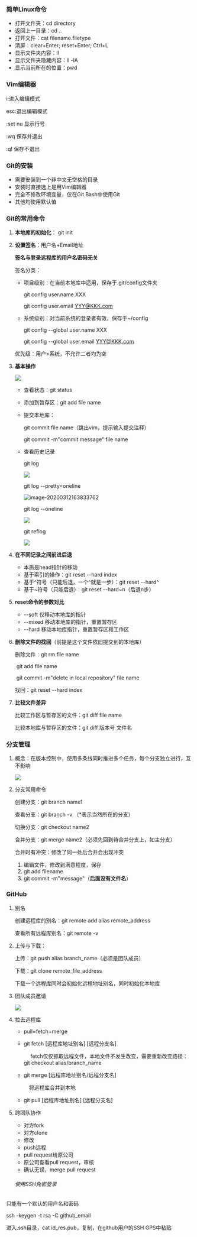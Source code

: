 ### 简单Linux命令

- 打开文件夹：cd directory
- 返回上一目录：cd ..
- 打开文件：cat filename.filetype
- 清屏：clear+Enter;  reset+Enter;  Ctrl+L
- 显示文件夹内容：ll 
- 显示文件夹隐藏内容：ll -lA
- 显示当前所在的位置：pwd

### Vim编辑器

i:进入编辑模式

esc:退出编辑模式

:set nu 显示行号

:wq 保存并退出

:q! 保存不退出

### Git的安装

* 需要安装到一个非中文无空格的目录
* 安装时直接选上是用Vim编辑器
* 完全不修改环境变量，仅在Git Bash中使用Git
* 其他均使用默认值

### Git的常用命令

1. **本地库的初始化**： git init

2. **设置签名**：用户名+Email地址

   **签名与登录远程库的用户名密码无关**

   签名分类：

   - 项目级别：在当前本地库中适用，保存于.git/config文件夹

     git config user.name XXX

     git config user.email YYY@KKK.com 

   - 系统级别：对当前系统的登录者有效，保存于~/config

     git config --global user.name XXX

     git config --global user.email YYY@KKK.com

   优先级：用户>系统，不允许二者均为空

3. **基本操作**

   ![](pic/pic1.png)

   * 查看状态：git status

   * 添加到暂存区：git add file name

   * 提交本地库：

      git commit file name（跳出vim，提示输入提交注释）

      git commit -m"commit message" file name                   

   * 查看历史记录

     git log

     ![](pic/log.png)

     git log --pretty=oneline

     ![image-20200312163833762](pic/pretty.png)

     git  log --oneline

     ![](pic/oneline.png)

     git reflog  

     ![](pic/ref.png)

4. **在不同记录之间前进后退**

   * 本质是head指针的移动
   * 基于索引的操作：git reset --hard index
   * 基于^符号（只能后退，一个^就是一步）：git reset --hard^
   * 基于~符号（只能后退）：git reset --hard~n（后退n步）

5. **reset命令的参数对比**

   * --soft 仅移动本地库的指针
   * --mixed 移动本地库的指针，重置暂存区
   * --hard 移动本地库指针，重置暂存区和工作区

6. **删除文件的找回**（前提是这个文件依旧提交到的本地库）

   删除文件：git rm file name

   ​					git add file name

   ​					git commit -m"delete in local repository" file name

   找回：git reset --hard index

7. **比较文件差异**

   比较工作区与暂存区的文件：git diff file name

   比较本地库与暂存区的文件：git diff 版本号 文件名

### 分支管理

1. 概念：在版本控制中，使用多条线同时推进多个任务，每个分支独立进行，互不影响

   ![](pic/pic2.png)

2. 分支常用命令

   创建分支：git branch name1

   查看分支：git branch -v （*表示当然所在的分支）

   切换分支：git checkout name2

   合并分支：git merge name2（必须先回到待合并分支上，如主分支）

   合并时有冲突：修改了同一处后合并会出现冲突

   1. 编辑文件，修改到满意程度，保存
   2. git add filename
   3. git commit -m"message"（**后面没有文件名**）

### GitHub

1. 别名

   创建远程库的别名：git remote add alias remote_address  

   查看所有远程库别名：git remote -v 

2. 上传与下载：

   上传：git push alias branch_name（必须是团队成员）

   下载：git clone remote_file_address

   下载一个远程库同时会初始化远程地址别名，同时初始化本地库

3. 团队成员邀请

   ![](pic/remote.png)

4. 拉去远程库

   - pull=fetch+merge

   - git fetch [远程库地址别名] [远程分支名]

     &emsp; fetch仅仅抓取远程文件，本地文件不发生改变，需要重新改变路径：git checkout alias/branch_name

   - git merge [远程库地址别名/远程分支名]

     &emsp;将远程库合并到本地

   - git pull [远程库地址别名] [远程分支名]

5. 跨团队协作
   - 对方fork
   - 对方clone
   - 修改
   - push远程
   - pull request给原公司
   - 原公司查看pull request，审核
   - 确认无误，merge pull request

   ###### 使用SSH免密登录

只能有一个默认的用户名和密码

ssh -keygen -t rsa -C github_email

进入.ssh目录，cat id_res.pub，复制，在github用户的SSH GPS中粘贴

   

   

   

   

   

   

   

   

   